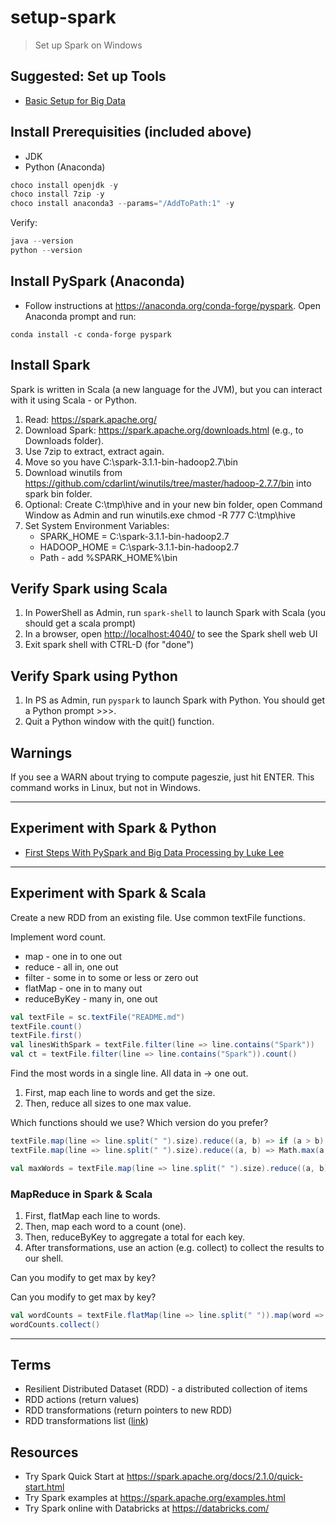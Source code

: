 # setup-spark

> Set up Spark on Windows

## Suggested: Set up Tools

- [Basic Setup for Big Data](https://github.com/denisecase/basic-setup-for-bigdata)

## Install Prerequisities (included above)

- JDK
- Python (Anaconda)

```PowerShell
choco install openjdk -y
choco install 7zip -y
choco install anaconda3 --params="/AddToPath:1" -y
```

Verify:

```PowerShell
java --version
python --version
```

## Install PySpark (Anaconda)

- Follow instructions at https://anaconda.org/conda-forge/pyspark. Open Anaconda prompt and run:

```Anaconda
conda install -c conda-forge pyspark
```

## Install Spark

Spark is written in Scala (a new language for the JVM), but you can interact with it using Scala - or Python. 

1. Read: <https://spark.apache.org/>
2. Download Spark: <https://spark.apache.org/downloads.html> (e.g., to Downloads folder).
3. Use 7zip to extract, extract again. 
4. Move so you have C:\spark-3.1.1-bin-hadoop2.7\bin
5. Download winutils from https://github.com/cdarlint/winutils/tree/master/hadoop-2.7.7/bin into spark bin folder.
6. Optional: Create C:\tmp\hive and in your new bin folder, open Command Window as Admin and run winutils.exe chmod -R 777 C:\tmp\hive
7. Set System Environment Variables:
    - SPARK_HOME = C:\spark-3.1.1-bin-hadoop2.7
    - HADOOP_HOME = C:\spark-3.1.1-bin-hadoop2.7
    - Path - add %SPARK_HOME%\bin

## Verify Spark using Scala

1. In PowerShell as Admin, run ```spark-shell``` to launch Spark with Scala (you should get a scala prompt)
2. In a browser, open <http://localhost:4040/> to see the Spark shell web UI
3. Exit spark shell with CTRL-D (for "done")

## Verify Spark using Python

1. In PS as Admin, run ```pyspark``` to launch Spark with Python.  You should get a Python prompt >>>.
2. Quit a Python window with the quit() function. 

## Warnings

If you see a WARN about trying to compute pageszie, just hit ENTER. This command works in Linux, but not in Windows. 

---

## Experiment with Spark & Python

- [First Steps With PySpark and Big Data Processing
by Luke Lee](https://realpython.com/pyspark-intro/)

---

## Experiment with Spark & Scala

Create a new RDD from an existing file. Use common textFile functions.

Implement word count. 

- map - one in to one out
- reduce - all in, one out
- filter - some in to some or less or zero out
- flatMap - one in to many out
- reduceByKey - many in, one out 

```scala
val textFile = sc.textFile("README.md")
textFile.count()
textFile.first()
val linesWithSpark = textFile.filter(line => line.contains("Spark"))
val ct = textFile.filter(line => line.contains("Spark")).count()
```

Find the most words in a single line. All data in -> one out. 

1. First, map each line to words and get the size. 
1. Then, reduce all sizes to one max value. 

Which functions should we use?  Which version do you prefer?

```scala
textFile.map(line => line.split(" ").size).reduce((a, b) => if (a > b) a else b)
textFile.map(line => line.split(" ").size).reduce((a, b) => Math.max(a, b))

val maxWords = textFile.map(line => line.split(" ").size).reduce((a, b) => if (a > b) a else b)
```

### MapReduce in Spark & Scala

1. First, flatMap each line to words. 
1. Then, map each word to a count (one). 
1. Then, reduceByKey to aggregate a total for each key. 
1. After transformations, use an action (e.g. collect) to collect the results to our shell. 

Can you modify to get max by key? 

Can you modify to get max by key? 

```scala
val wordCounts = textFile.flatMap(line => line.split(" ")).map(word => (word, 1)).reduceByKey((a, b) => a + b)
wordCounts.collect()
```

---

## Terms

- Resilient Distributed Dataset (RDD) - a distributed collection of items
- RDD actions (return values)
- RDD transformations (return pointers to new RDD)
- RDD transformations list ([link](https://spark.apache.org/docs/latest/rdd-programming-guide.html#transformations))


## Resources

- Try Spark Quick Start at <https://spark.apache.org/docs/2.1.0/quick-start.html>
- Try Spark examples at <https://spark.apache.org/examples.html>
- Try Spark online with Databricks at <https://databricks.com/>

